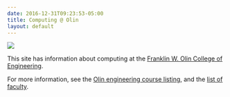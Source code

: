 ```yaml
---
date: 2016-12-31T09:23:53-05:00
title: Computing @ Olin
layout: default
---
```


![](https://upload.wikimedia.org/wikipedia/commons/f/f9/Road-under-construction.png)

This site has information about computing at the [Franklin W. Olin College of Engineering](http://www.olin.edu/).

For more information, see the [Olin engineering course listing](http://www.olin.edu/course-listing/engineering/), and the
[list of faculty](http://www.olin.edu/faculty/).
